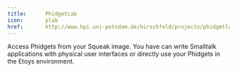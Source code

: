 ```yaml
---
title:      PhidgetLab
icon:       plab
href:       http://www.hpi.uni-potsdam.de/hirschfeld/projects/phidgetlab/
---
```

Access Phidgets from your Squeak image. You have can write Smalltalk applications with physical user interfaces or directly use your Phidgets in the Etoys environment.
